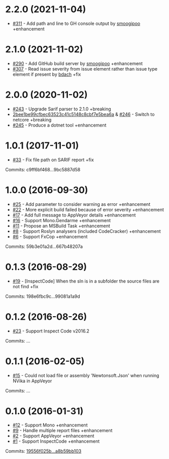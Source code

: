 # 2.2.0 (2021-11-04)

- [#311](https://github.com/laedit/vika/pull/311) - Add path and line to GH console output by [smoogipoo](https://github.com/smoogipoo) +enhancement

# 2.1.0 (2021-11-02)

- [#290](https://github.com/laedit/vika/pull/290) - Add GitHub build server by [smoogipoo](https://github.com/smoogipoo) +enhancement
- [#307](https://github.com/laedit/vika/pull/307) - Read issue severity from issue element rather than issue type element if present by [bdach](https://github.com/bdach) +fix

# 2.0.0 (2020-11-02)

- [#243](https://github.com/laedit/vika/pull/243) - Upgrade Sarif parser to 2.1.0 +breaking
- [2bee1be99cfbec63523c41c5148c8cbf7e5bea6a](https://github.com/laedit/vika/commit/2bee1be99cfbec63523c41c5148c8cbf7e5bea6a) & [#246](https://github.com/laedit/vika/pull/246) - Switch to netcore +breaking
- [#245](https://github.com/laedit/vika/pull/245) - Produce a dotnet tool +enhancement

# 1.0.1 (2017-11-01)

 - [#33](https://github.com/laedit/vika/issues/33) - Fix file path on SARIF report +fix

Commits: c9ff6bf468...9bc5887d58


# 1.0.0 (2016-09-30)

 - [#25](https://github.com/laedit/vika/issues/25) - Add parameter to consider warning as error +enhancement
 - [#22](https://github.com/laedit/vika/issues/22) - More explicit build failed because of error severity +enhancement
 - [#17](https://github.com/laedit/vika/issues/17) - Add full message to AppVeyor details +enhancement
 - [#16](https://github.com/laedit/vika/issues/16) - Support Mono.Gendarme +enhancement
 - [#11](https://github.com/laedit/vika/issues/11) - Propose an MSBuild Task +enhancement
 - [#8](https://github.com/laedit/vika/issues/8) - Support Roslyn analysers (included CodeCracker) +enhancement
 - [#6](https://github.com/laedit/vika/issues/6) - Support FxCop +enhancement

Commits: 59b3e01a2d...667b48207a


# 0.1.3 (2016-08-29)

 - [#19](https://github.com/laedit/vika/issues/19) - [InspectCode] When the sln is in a subfolder the source files are not find +fix

Commits: 198e6fbc9c...99081a1a9d


# 0.1.2 (2016-08-26)

- [#23](https://github.com/laedit/vika/issues/23) - Support Inspect Code v2016.2

Commits: ...


# 0.1.1 (2016-02-05)

 - [#15](https://github.com/laedit/vika/issues/15) - Could not load file or assembly 'Newtonsoft.Json' when running NVika in AppVeyor

Commits: ...


# 0.1.0 (2016-01-31)

 - [#12](https://github.com/laedit/vika/issues/12) - Support Mono +enhancement
 - [#9](https://github.com/laedit/vika/issues/9) - Handle multiple report files +enhancement
 - [#2](https://github.com/laedit/vika/issues/2) - Support AppVeyor +enhancement
 - [#1](https://github.com/laedit/vika/issues/1) - Support InspectCode +enhancement

Commits: [19556f025b...a8b59bb103](https://github.com/laedit/vika/compare/19556f025b...a8b59bb103)
